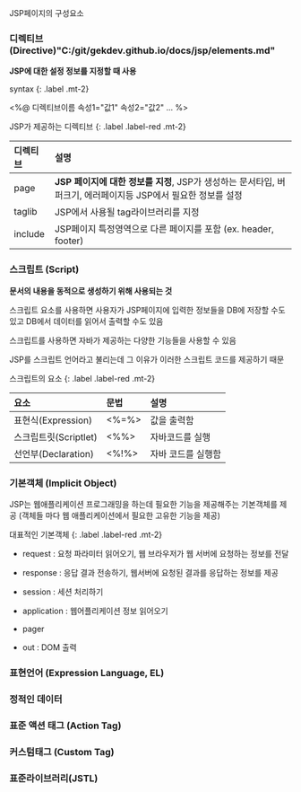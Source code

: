 
JSP페이지의 구성요소

### 디렉티브 (Directive)"C:/git/gekdev.github.io/docs/jsp/elements.md"

**JSP에 대한 설정 정보를 지정할 때 사용**

syntax
{: .label .mt-2}
<div class="code-example" markdown="1">
<%@ 디렉티브이름 속성1="값1" 속성2="값2" ... %>
</div>

JSP가 제공하는 디렉티브
{: .label .label-red .mt-2}

| 디렉티브 | 설명 |
|:---------|:-----|
| page | **JSP 페이지에 대한 정보를 지정**, JSP가 생성하는 문서타입, 버퍼크기, 에러페이지등 JSP에서 필요한 정보를 설정 |
| taglib | JSP에서 사용될 tag라이브러리를 지정 |
| include | JSP페이지 특정영역으로 다른 페이지를 포함 (ex. header, footer)
	
### 스크립트 (Script)

**문서의 내용을 동적으로 생성하기 위해 사용되는 것**

스크립트 요소를 사용하면 사용자가 JSP페이지에 입력한 정보들을 DB에 저장할 수도 있고 DB에서 데이터를 읽어서 출력할 수도 있음

스크립트를 사용하면 자바가 제공하는 다양한 기능들을 사용할 수 있음

JSP를 스크립트 언어라고 불리는데 그 이유가 이러한 스크립트 코드를 제공하기 때문 

스크립트의 요소
{: .label .label-red .mt-2}

| 요소 | 문법 | 설명 |
|:-----|:-----|:-----|
| 표현식(Expression) | <%=%> | 값을 출력함 | 
|  스크립트릿(Scriptlet) | <%%> |  자바코드를 실행 | 
| 선언부(Declaration) | <%!%> | 자바 코드를 실행함 | 


### 기본객체 (Implicit Object)

JSP는 웹애플리케이션 프로그래밍을 하는데 필요한 기능을 제공해주는 기본객체를 제공 (객체들 마다 웹 애플리케이션에서 필요한 고유한 기능을 제공)

대표적인 기본객체
{: .label .label-red .mt-2}

* request : 요청 파라미터 읽어오기, 웹 브라우저가 웹 서버에 요청하는 정보를 전달

* response : 응답 결과 전송하기, 웹서버에 요청된 결과를 응답하는 정보를 제공

* session : 세션 처리하기

* application : 웹어플리케이션 정보 읽어오기

* pager

* out : DOM 출력


### 표현언어 (Expression Language, EL)

### 정적인 데이터

### 표준 액션 태그 (Action Tag)

### 커스텀태그 (Custom Tag)

### 표준라이브러리(JSTL)